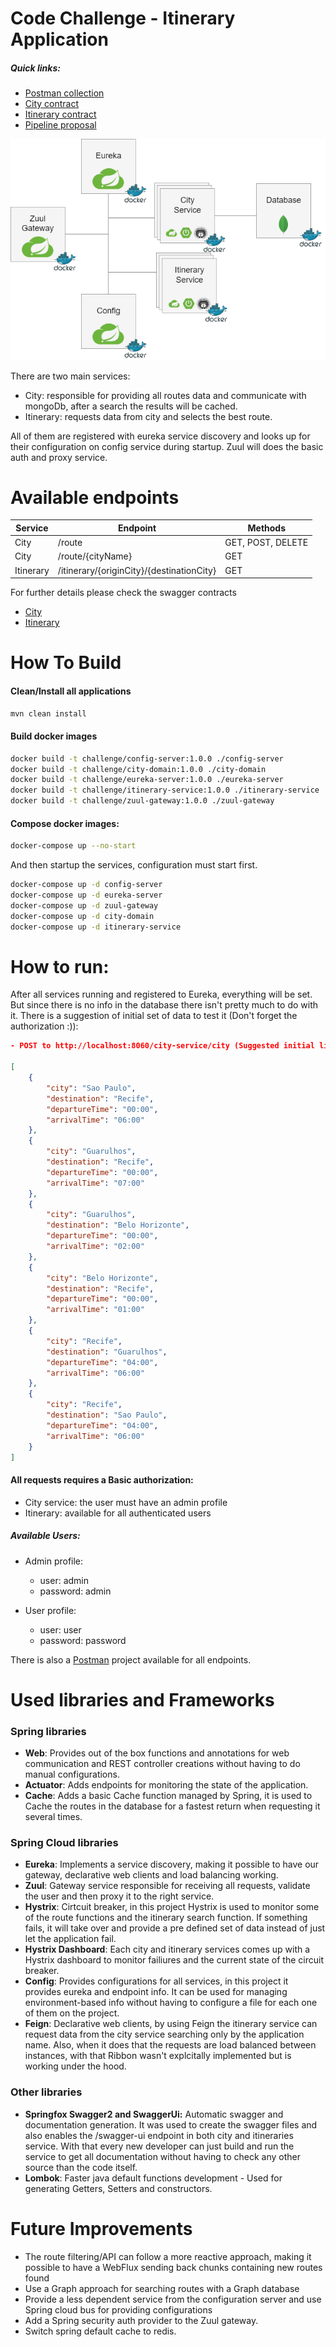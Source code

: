 # Code Challenge - Itinerary Application

##### Quick links: 
- [Postman collection](documentations/Company%20challenge.postman_collection) 
- [City contract](documentations/city-domain.yml)
- [Itinerary contract](documentations/itinerary-service.yml)
- [Pipeline proposal](documentations/pipeline.pptx)

![alt text](https://raw.githubusercontent.com/CezarAug/company-challenge/master/documentations/services-diagram.png)

There are two main services:
 * City: responsible for providing all routes data and communicate with mongoDb, after a search the results will be cached.
 * Itinerary: requests data from city and selects the best route.

All of them are registered with eureka service discovery and looks up for their configuration on config service during startup. 
Zuul will does the basic auth and proxy service. 

# Available endpoints

| Service | Endpoint | Methods |  
| ------ | ------ | -------- |
| City | /route | GET, POST, DELETE |
| City | /route/{cityName} | GET |
| Itinerary | /itinerary/{originCity}/{destinationCity} | GET |

For further details please check the swagger contracts
 - [City](documentations/city-domain.yml)
 - [Itinerary](documentations/itinerary-service.yml)


# How To Build

#### Clean/Install all applications
```sh
mvn clean install
```

#### Build docker images
```sh
docker build -t challenge/config-server:1.0.0 ./config-server
docker build -t challenge/city-domain:1.0.0 ./city-domain
docker build -t challenge/eureka-server:1.0.0 ./eureka-server
docker build -t challenge/itinerary-service:1.0.0 ./itinerary-service
docker build -t challenge/zuul-gateway:1.0.0 ./zuul-gateway
```

#### Compose docker images:

```sh
docker-compose up --no-start
```
And then startup the services, configuration must start first.

```sh
docker-compose up -d config-server
docker-compose up -d eureka-server
docker-compose up -d zuul-gateway
docker-compose up -d city-domain
docker-compose up -d itinerary-service
```

# How to run:

After all services running and registered to Eureka, everything will be set. 
But since there is no info in the database there isn't pretty much to do with it.
There is a suggestion of initial set of data to test it (Don't forget the authorization :)):

```json
- POST to http://localhost:8060/city-service/city (Suggested initial list available in postman.)

[
	{
		"city": "Sao Paulo",
		"destination": "Recife",
		"departureTime": "00:00",
		"arrivalTime": "06:00"
	},
	{
		"city": "Guarulhos",
		"destination": "Recife",
		"departureTime": "00:00",
		"arrivalTime": "07:00"
	},
	{
		"city": "Guarulhos",
		"destination": "Belo Horizonte",
		"departureTime": "00:00",
		"arrivalTime": "02:00"
	},
	{
		"city": "Belo Horizonte",
		"destination": "Recife",
		"departureTime": "00:00",
		"arrivalTime": "01:00"
	},
	{
		"city": "Recife",
		"destination": "Guarulhos",
		"departureTime": "04:00",
		"arrivalTime": "06:00"
	},
	{
		"city": "Recife",
		"destination": "Sao Paulo",
		"departureTime": "04:00",
		"arrivalTime": "06:00"
	}
]
```

#### All requests requires a Basic authorization:

- City service: the user must have an admin profile
- Itinerary: available for all authenticated users

##### Available Users:

 - Admin profile:
   - user: admin
   - password: admin

 - User profile:
    - user: user
    - password: password

There is also a [Postman](documentations/Company%20challenge.postman_collection) project available for all endpoints.

# Used libraries and Frameworks

### Spring libraries
 - **Web**: Provides out of the box functions and annotations for web communication and REST controller creations without having to do manual configurations.
 - **Actuator**: Adds endpoints for monitoring the state of the application.
 - **Cache**: Adds a basic Cache function managed by Spring, it is used to Cache the routes in the database for a fastest return when requesting it several times.

### Spring Cloud libraries
 - **Eureka**: Implements a service discovery, making it possible to have our gateway, declarative web clients and load balancing working.
 - **Zuul**: Gateway service responsible for receiving all requests, validate the user and then proxy it to the right service.
 - **Hystrix**: Cirtcuit breaker, in this project Hystrix is used to monitor some of the route functions and the itinerary search function. If something fails, it will take over and provide a pre defined set of data instead of just let the application fail.
 - **Hystrix Dashboard**: Each city and itinerary services comes up with a Hystrix dashboard to monitor failiures and the current state of the circuit breaker.
 - **Config**: Provides configurations for all services, in this project it provides eureka and endpoint info. It can be used for managing environment-based info without having to configure a file for each one of them on the project.
 - **Feign**: Declarative web clients, by using Feign the itinerary service can request data from the city service searching only by the application name. Also, when it does that the requests are load balanced between instances, with that Ribbon wasn't explcitally implemented but is working under the hood.

### Other libraries
 - **Springfox Swagger2 and SwaggerUi:** Automatic swagger and documentation generation. It was used to create the swagger files and also enables the /swagger-ui endpoint in both city and itineraries service. With that every new developer can just build and run the service to get all documentation without having to check any other source than the code itself.
 - **Lombok**: Faster java default functions development - Used for generating Getters, Setters and constructors.

# Future Improvements

 - The route filtering/API can follow a more reactive approach, making it possible to have a WebFlux sending back chunks containing new routes found
 - Use a Graph approach for searching routes with a Graph database
 - Provide a less dependent service from the configuration server and use Spring cloud bus for providing configurations
 - Add a Spring security auth provider to the Zuul gateway.
 - Switch spring default cache to redis.
